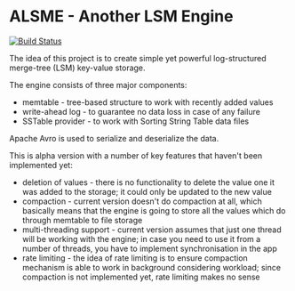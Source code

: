 # ALSME - Another LSM Engine

[![Build Status](https://app.travis-ci.com/sprosin/ALSME.svg?branch=master)](https://app.travis-ci.com/sprosin/ALSME)

The idea of this project is to create simple yet powerful log-structured merge-tree
(LSM) key-value storage.

The engine consists of three major components:
* memtable - tree-based structure to work with recently added values
* write-ahead log - to guarantee no data loss in case of any failure
* SSTable provider - to work with Sorting String Table data files

Apache Avro is used to serialize and deserialize the data.

This is alpha version with a number of key features that haven't been implemented yet:
* deletion of values - there is no functionality to delete the value one
it was added to the storage; it could only be updated to the new value
* compaction - current version doesn't do compaction at all, which basically
 means that the engine is going to store all the values which do through memtable
to file storage  
* multi-threading support - current version assumes that just one thread will be working with the engine; in case you need to use 
it from a number of threads, you have to implement synchronisation in the app
* rate limiting - the idea of rate limiting is to ensure compaction mechanism is
able to work in background considering workload; since compaction is not
implemented yet, rate limiting makes no sense

